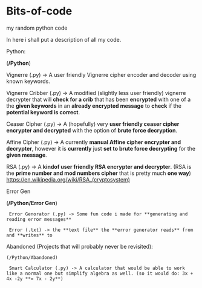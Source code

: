 # Bits-of-code
my random python code

In here i shall put a description of all my code.


 Python:

(**/Python**)
  


 Vignerre (.py) -> A user friendly Vignerre cipher encoder and decoder using known keywords.

 Vignerre Cribber (.py) -> A modified (slightly less user friendly) vignerre decrypter that will **check for a crib** that has been **encrypted** with one of a the **given keywords** in an **already encrypted message** to **check** if the **potential keyword is correct**.
 
 Ceaser Cipher (.py) -> A (hopefully) very **user friendly ceaser cipher encrypter and decrypted** with the option of **brute force decryption**.

 Affine Cipher (.py) -> A currently **manual Affine cipher encrypter and decrypter**, however it is **currently** just **set to brute force decrypting** for the **given message**.

 RSA (.py) -> A **kindof user friendly RSA encrypter and decrypter**. (RSA is the **prime number and mod numbers cipher** that is pretty much **one way**) https://en.wikipedia.org/wiki/RSA_(cryptosystem)

   Error Gen

  (**/Python/Error Gen**)
  
     Error Genorator (.py) -> Some fun code i made for **generating and reading error messages**

     Error (.txt) -> the **text file** the **error generator reads** from and **writes** to
  
  Abandoned (Projects that will probably never be revisited):
  
    (/Python/Abandoned)
  
     Smart Calculator (.py) -> A calculator that would be able to work like a normal one but simplify algebra as well. (so it would do: 3x + 4x -2y **= 7x - 2y**)
